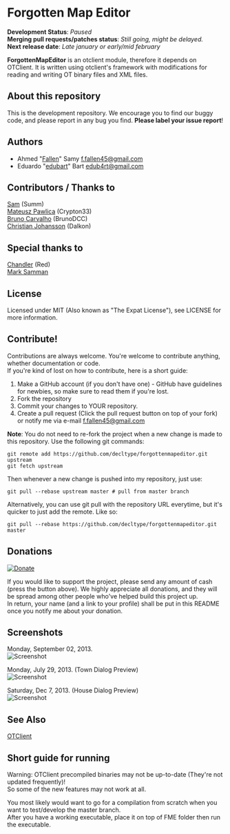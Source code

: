# Forgotten Map Editor

**Development Status**: _Paused_  
**Merging pull requests/patches status**: _Still going, might be delayed._  
**Next release date**: _Late january or early/mid february_

**ForgottenMapEditor** is an otclient module, therefore it depends on OTClient. It is written using otclient's framework with modifications for reading and writing OT binary files and XML files.

## About this repository

This is the development repository.  We encourage you to find our buggy code, and please report in any bug you find. **Please label your issue report**!

## Authors

- Ahmed "[Fallen](https://github.com/decltype)" Samy <f.fallen45@gmail.com>  
- Eduardo "[edubart](https://github.com/edubart/)" Bart <edub4rt@gmail.com>

## Contributors / Thanks to

[Sam](https://github.com/TheSumm) (Summ)  
[Mateusz Pawlica](https://github.com/Crypton33) (Crypton33)  
[Bruno Carvalho](https://github.com/BrunoDCC) (BrunoDCC)  
[Christian Johansson](https://github.com/dalkon) (Dalkon)

## Special thanks to

[Chandler](http://otland.net/members/red.13708/) (Red)  
[Mark Samman](https://github.com/marksamman)

## License

Licensed under MIT (Also known as "The Expat License"),  see LICENSE for more information.

## Contribute!

Contributions are always welcome.  You're welcome to contribute anything, whether documentation or code.  
If you're kind of lost on how to contribute, here is a short guide:

1. Make a GitHub account (if you don't have one) -
    GitHub have guidelines for newbies, so make sure to read them if you're lost.
2. Fork the repository
3. Commit your changes to YOUR repository.
4. Create a pull request (Click the pull request button on top of your fork) or
    notify me via e-mail <f.fallen45@gmail.com>

**Note**: You do not need to re-fork the project when a new change is made to this repository.  Use the following git commands:
 
```
git remote add https://github.com/decltype/forgottenmapeditor.git upstream
git fetch upstream
```  
Then whenever a new change is pushed into my repository, just use:   
```
git pull --rebase upstream master # pull from master branch
```  
Alternatively, you can use git pull with the repository URL everytime, but it's quicker to just add the remote. Like so:  
```
git pull --rebase https://github.com/decltype/forgottenmapeditor.git master
```

## Donations

[![Donate](https://encrypted-tbn1.gstatic.com/images?q=tbn:ANd9GcSZZ4UXKmzKSbSBPxPDL65npDRanQ9-JarL8kaRyVJS8pEpu18K)](https://www.paypal.com/cgi-bin/webscr?cmd=_s-xclick&hosted_button_id=EY4YMC9S7R5TC)

If you would like to support the project, please send any amount of cash (press the button above).
We highly appreciate all donations, and they will be spread among other people who've helped build this project up.  
In return, your name (and a link to your profile) shall be put in this README once you notify me about your donation.

## Screenshots

Monday, September 02, 2013.  
![Screenshot](http://i.imgur.com/zcUeAyH.jpg)

Monday, July 29, 2013. (Town Dialog Preview)  
![Screenshot](http://i.imgur.com/b2lQ8Ft.jpg)

Saturday, Dec 7, 2013. (House Dialog Preview)  
![Screenshot](http://4.ii.gl/3551zW.png)

## See Also

[OTClient](https://github.com/edubart/otclient)

## Short guide for running

Warning: OTClient precompiled binaries may not be up-to-date (They're not updated frequently)!  
So some of the new features may not work at all.

You most likely would want to go for a compilation from scratch when you want to test/develop the master branch.  
After you have a working executable, place it on top of FME folder then run the executable.

